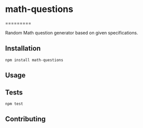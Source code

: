 # math-questions
=========

Random Math question generator based on given specifications.

## Installation

  `npm install math-questions`

## Usage



## Tests

  `npm test`

## Contributing
